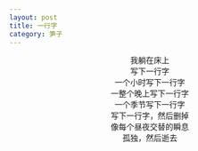 ```yaml
---
layout: post
title: 一行字
category: 笋子
---
```


<center>
我躺在床上 <br>
写下一行字 <br>
一个小时写下一行字 <br>
一整个晚上写下一行字 <br>
一个季节写下一行字 <br>
写下一行字，然后删掉 <br>
像每个昼夜交替的瞬息 <br>
孤独，然后逝去 <br>
<br>
</center>
